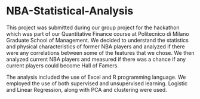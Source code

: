 # NBA-Statistical-Analysis

This project was submitted during our group project for the hackathon which was part of our Quantitative Finance course at Politecnico di Milano Graduate School of Management.
We decided to understand the statistics and physical characteristics of former NBA players and analyzed if there were any correlations between some of the features that we chose. We then analyzed current NBA players and measured if there was a chance if any current players could become Hall of Famers.

The analysis included the use of Excel and R programming language. We employed the use of both supervised and unsupervised learning. Logistic and Linear Regression, along with PCA and clustering were used. 
